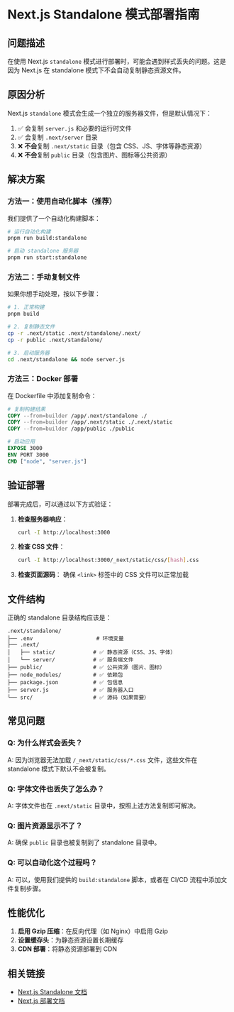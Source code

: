 # Next.js Standalone 模式部署指南

## 问题描述

在使用 Next.js `standalone` 模式进行部署时，可能会遇到样式丢失的问题。这是因为 Next.js 在 standalone 模式下不会自动复制静态资源文件。

## 原因分析

Next.js `standalone` 模式会生成一个独立的服务器文件，但是默认情况下：

1. ✅ 会复制 `server.js` 和必要的运行时文件
2. ✅ 会复制 `.next/server` 目录
3. ❌ **不会**复制 `.next/static` 目录（包含 CSS、JS、字体等静态资源）
4. ❌ **不会**复制 `public` 目录（包含图片、图标等公共资源）

## 解决方案

### 方法一：使用自动化脚本（推荐）

我们提供了一个自动化构建脚本：

```bash
# 运行自动化构建
pnpm run build:standalone

# 启动 standalone 服务器
pnpm run start:standalone
```

### 方法二：手动复制文件

如果你想手动处理，按以下步骤：

```bash
# 1. 正常构建
pnpm build

# 2. 复制静态文件
cp -r .next/static .next/standalone/.next/
cp -r public .next/standalone/

# 3. 启动服务器
cd .next/standalone && node server.js
```

### 方法三：Docker 部署

在 Dockerfile 中添加复制命令：

```dockerfile
# 复制构建结果
COPY --from=builder /app/.next/standalone ./
COPY --from=builder /app/.next/static ./.next/static
COPY --from=builder /app/public ./public

# 启动应用
EXPOSE 3000
ENV PORT 3000
CMD ["node", "server.js"]
```

## 验证部署

部署完成后，可以通过以下方式验证：

1. **检查服务器响应**：
   ```bash
   curl -I http://localhost:3000
   ```

2. **检查 CSS 文件**：
   ```bash
   curl -I http://localhost:3000/_next/static/css/[hash].css
   ```

3. **检查页面源码**：
   确保 `<link>` 标签中的 CSS 文件可以正常加载

## 文件结构

正确的 standalone 目录结构应该是：

```
.next/standalone/
├── .env                    # 环境变量
├── .next/
│   ├── static/            # ✅ 静态资源（CSS、JS、字体）
│   └── server/            # ✅ 服务端文件
├── public/                # ✅ 公共资源（图片、图标）
├── node_modules/          # ✅ 依赖包
├── package.json           # ✅ 包信息
├── server.js              # ✅ 服务器入口
└── src/                   # ✅ 源码（如果需要）
```

## 常见问题

### Q: 为什么样式会丢失？
A: 因为浏览器无法加载 `/_next/static/css/*.css` 文件，这些文件在 standalone 模式下默认不会被复制。

### Q: 字体文件也丢失了怎么办？
A: 字体文件也在 `.next/static` 目录中，按照上述方法复制即可解决。

### Q: 图片资源显示不了？
A: 确保 `public` 目录也被复制到了 standalone 目录中。

### Q: 可以自动化这个过程吗？
A: 可以，使用我们提供的 `build:standalone` 脚本，或者在 CI/CD 流程中添加文件复制步骤。

## 性能优化

1. **启用 Gzip 压缩**：在反向代理（如 Nginx）中启用 Gzip
2. **设置缓存头**：为静态资源设置长期缓存
3. **CDN 部署**：将静态资源部署到 CDN

## 相关链接

- [Next.js Standalone 文档](https://nextjs.org/docs/app/api-reference/next-config-js/output#automatically-copying-traced-files)
- [Next.js 部署文档](https://nextjs.org/docs/app/building-your-application/deploying) 